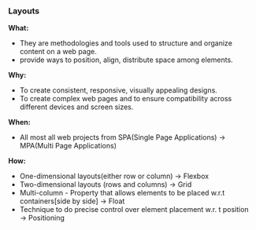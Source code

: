 ### Layouts

**What:**

- They are methodologies and tools used to structure and organize content on a web page.
- provide ways to position, align, distribute space among elements.

**Why:**

- To create consistent, responsive, visually appealing designs.
- To create complex web pages and to ensure compatibility across different devices and screen sizes.

**When:**

- All most all web projects from SPA(Single Page Applications) → MPA(Multi Page Applications)

**How:**

- One-dimensional layouts(either row or column) → Flexbox
- Two-dimensional layouts (rows and columns) → Grid
- Multi-column - Property that allows elements to be placed w.r.t containers[side by side] → Float
- Technique to do precise control over element placement w.r. t position → Positioning